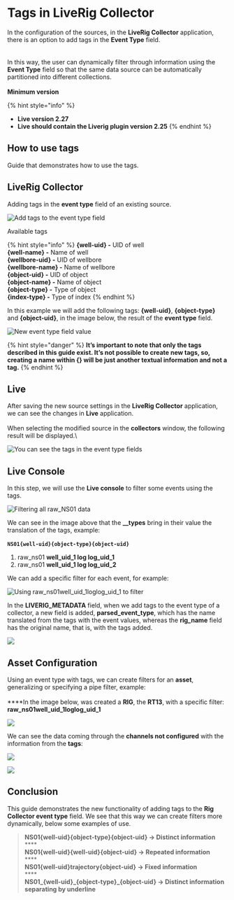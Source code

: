 # Tags in LiveRig Collector

In the configuration of the sources, in the **LiveRig Collector** application, there is an option to add tags in the **Event Type** field.\
\
<img src="../../.gitbook/assets/Captura de tela de 2020-06-24 18-05-08.png" alt="" data-size="original">\
\
In this way, the user can dynamically filter through information using the **Event Type** field so that the same data source can be automatically partitioned into different collections.\
\
**Minimum version**

{% hint style="info" %}
* **Live version 2.27**
* **Live should contain the Liverig plugin version 2.25**
{% endhint %}

## How to use tags

Guide that demonstrates how to use the tags.

## LiveRig Collector

Adding tags in the **event type** field of an existing source.

![Add tags to the event type field](<../../.gitbook/assets/Captura de tela de 2020-06-24 18-08-06.png>)

Available tags

{% hint style="info" %}
**{well-uid} -** UID of well\
**{well-name} -** Name of well\
**{wellbore-uid} -** UID of wellbore\
**{wellbore-name} -** Name of wellbore\
**{object-uid} -** UID of object\
**{object-name} -** Name of object\
**{object-type} -** Type of object\
**{index-type} -** Type of index
{% endhint %}

In this example we will add the following tags: **{well-uid}**, **{object-type}** and **{object-uid}**, in the image below, the result of the **event type** field.

![New event type field value](<../../.gitbook/assets/Captura de tela de 2020-06-24 18-27-10.png>)

{% hint style="danger" %}
**It’s important to note that only the tags described in this guide exist. It’s not possible to create new tags, so, creating a name within {} will be just another textual information and not a tag.**
{% endhint %}

## Live

After saving the new source settings in the **LiveRig Collector** application, we can see the changes in **Live** application.\
\
When selecting the modified source in the **collectors** window, the following result will be displayed.\


![You can see the tags in the event type fields](<../../.gitbook/assets/Captura de tela de 2020-06-25 18-02-56.png>)

## Live Console

In this step, we will use the **Live console** to filter some events using the tags.

![Filtering all raw\_NS01 data](<../../.gitbook/assets/Captura de tela de 2020-06-25 18-34-39.png>)

We can see in the image above that the **\_\_types** bring in their value the translation of the tags, example:\
\
**`NS01{well-uid}{object-type}{object-uid}`**

1. raw\_ns01 **well\_uid\_1 log log\_uid\_1**
2. raw\_ns01 **well\_uid\_1 log log\_uid\_2**

We can add a specific filter for each event, for example:

![Using  raw\_ns01well\_uid\_1loglog\_uid\_1 to filter](<../../.gitbook/assets/Captura de tela de 2020-06-26 17-26-53.png>)

In the **LIVERIG\_METADATA** field, when we add tags to the event type of a collector, a new field is added, **parsed\_event\_type**, which has the name translated from the tags with the event values, whereas the **rig\_name** field has the original name, that is, with the tags added.

![](<../../.gitbook/assets/Captura de tela de 2020-06-25 18-50-45.png>)

## Asset Configuration

Using an event type with tags, we can create filters for an **asset**, generalizing or specifying a pipe filter, example:\
\
\*\*\*\*In the image below, was created a **RIG**, the **RT13**, with a specific filter: **raw\_ns01well\_uid\_1loglog\_uid\_1**

![](<../../.gitbook/assets/Captura de tela de 2020-06-26 17-38-22.png>)

We can see the data coming through the **channels not configured** with the information from the **tags**:

![](<../../.gitbook/assets/Captura de tela de 2020-06-26 18-08-15 (1).png>)

![](<../../.gitbook/assets/Captura de tela de 2020-06-26 18-08-28.png>)

## Conclusion

This guide demonstrates the new functionality of adding tags to the **Rig Collector event type** field. We see that this way we can create filters more dynamically, below some examples of use.

> **NS01{well-uid}{object-type}{object-uid} -> Distinct information**\
> \*\*\*\*\
> **NS01{well-uid}{well-uid}{object-uid} -> Repeated information**\
> \*\*\*\*\
> **NS01{well-uid}trajectory{object-uid} -> Fixed information**\
> \*\*\*\*\
> **NS01\_{well-uid}\_{object-type}\_{object-uid} -> Distinct information separating by underline**
